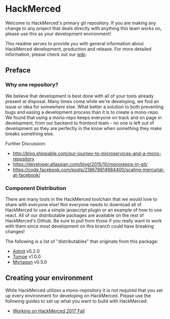 # HackMerced

Welcome to HackMerced's primary git repository. If you are making any change to any project that deals directly with anything this team works on, please use this as your development environment!

This readme serves to provide you with general information about HackMerced development, production and release. For more detailed information, please check out our [wiki](https://github.com/HackMerced/HackMerced/wiki/Creating-an-instance-of-HackMerced).


## Preface
### Why one repository?
We believe that development is best done with all of your tools already present at disposal. Many times come while we're developing, we find an issue or idea for somewhere else. What better a solution to both preventing bugs and easing a development process than it is to create a mono-repo. We found that using a mono-repo keeps everyone on track and on page in development, from our backend to frontend team - no one is left out of development as they are perfectly in the know when something they make breaks something else.

Further Discussion:
* http://blog.shippable.com/our-journey-to-microservices-and-a-mono-repository
* https://developer.atlassian.com/blog/2015/10/monorepos-in-git/
* https://code.facebook.com/posts/218678814984400/scaling-mercurial-at-facebook/

### Component Distribution
There are many tools in the HackMerced toolchain that we would love to share with everyone else! Not everyone needs to download all of HackMerced to use a simple javascript plugin or an example of how to use react. All of our distributable packages are available on the rest of HackMerced's Github. Be sure to pull from those if you really want to work with them since most development on this branch could have breaking changes!

The following is a list of "distributables" that originate from this package:
* [Admit](https://github.com/hackmerced/admit) v0.2.0
* [Tomoe](https://github.com/hackMerced/Tomoe) v1.0.0
* [Myriagon](https://github.com/hackmerced/myriagon) v0.5.0

## Creating your environment
While HackMerced utilizes a mono-repository it is not required that you set up every environment for developing on HackMerced. Please use the following guides to set up what you want to build with HackMerced:

* [Working on HackMerced 2017 Fall](https://github.com/HackMerced/HackMerced/wiki/Creating-an-instance-of-HackMerced)
